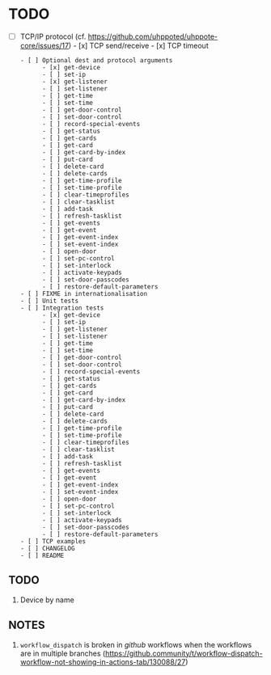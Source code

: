 # TODO

- [ ] TCP/IP protocol (cf. https://github.com/uhppoted/uhppote-core/issues/17)
      - [x] TCP send/receive
      - [x] TCP timeout

      - [ ] Optional dest and protocol arguments
            - [x] get-device
            - [ ] set-ip
            - [x] get-listener
            - [ ] set-listener
            - [ ] get-time
            - [ ] set-time
            - [ ] get-door-control
            - [ ] set-door-control
            - [ ] record-special-events
            - [ ] get-status
            - [ ] get-cards
            - [ ] get-card
            - [ ] get-card-by-index
            - [ ] put-card
            - [ ] delete-card
            - [ ] delete-cards
            - [ ] get-time-profile
            - [ ] set-time-profile
            - [ ] clear-timeprofiles
            - [ ] clear-tasklist
            - [ ] add-task
            - [ ] refresh-tasklist
            - [ ] get-events
            - [ ] get-event
            - [ ] get-event-index
            - [ ] set-event-index
            - [ ] open-door
            - [ ] set-pc-control
            - [ ] set-interlock
            - [ ] activate-keypads
            - [ ] set-door-passcodes
            - [ ] restore-default-parameters
      - [ ] FIXME in internationalisation
      - [ ] Unit tests
      - [ ] Integration tests
            - [x] get-device
            - [ ] set-ip
            - [ ] get-listener
            - [ ] set-listener
            - [ ] get-time
            - [ ] set-time
            - [ ] get-door-control
            - [ ] set-door-control
            - [ ] record-special-events
            - [ ] get-status
            - [ ] get-cards
            - [ ] get-card
            - [ ] get-card-by-index
            - [ ] put-card
            - [ ] delete-card
            - [ ] delete-cards
            - [ ] get-time-profile
            - [ ] set-time-profile
            - [ ] clear-timeprofiles
            - [ ] clear-tasklist
            - [ ] add-task
            - [ ] refresh-tasklist
            - [ ] get-events
            - [ ] get-event
            - [ ] get-event-index
            - [ ] set-event-index
            - [ ] open-door
            - [ ] set-pc-control
            - [ ] set-interlock
            - [ ] activate-keypads
            - [ ] set-door-passcodes
            - [ ] restore-default-parameters
      - [ ] TCP examples
      - [ ] CHANGELOG
      - [ ] README

## TODO

1. Device by name

## NOTES

1. `workflow_dispatch` is broken in _github_ workflows when the workflows are in multiple
    branches (https://github.community/t/workflow-dispatch-workflow-not-showing-in-actions-tab/130088/27)
